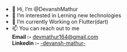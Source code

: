 - 👋 Hi, I’m @DevanshMathur
- 👀 I’m interested in Lerning new technologies
- 🌱 I’m currently Working on Flutter(dart)
- 📫 You can reach out to me <br/> 
  <b>Email :- </b> <a href="mailto:devmathur164@gmail.com">devmathur164@gmail.com</a> <br/>
  <b>Linkedin :- </b> <a href ="https://www.linkedin.com/in/-devansh-mathur-/">-devansh-mathur-</a> <br/>

<!---
DevanshMathur/DevanshMathur is a ✨ special ✨ repository because its `README.md` (this file) appears on your GitHub profile.
You can click the Preview link to take a look at your changes.
--->

